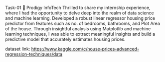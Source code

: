 Task-01 🚀 Prodigy InfoTech
Thrilled to share my internship experience, where I had the opportunity to delve deep into the realm of data science and machine learning. 
Developed a robust linear regressor housing price predictor from features such as no. of bedrooms, bathrooms, and Plot Area of the house.
Through insightful analysis using Matplotlib and machine learning techniques, I was able to extract meaningful insights and build a predictive model that accurately estimates housing prices. 

dataset link: https://www.kaggle.com/c/house-prices-advanced-regression-techniques/data

